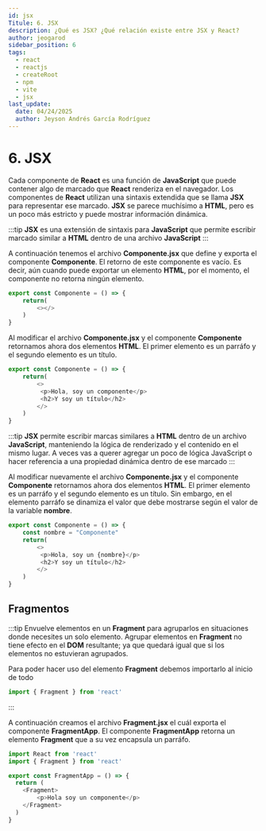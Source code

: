 ```yaml
---
id: jsx
Titule: 6. JSX
description: ¿Qué es JSX? ¿Qué relación existe entre JSX y React?
author: jeogarod
sidebar_position: 6
tags:
  - react
  - reactjs
  - createRoot
  - npm
  - vite
  - jsx
last_update:
  date: 04/24/2025
  author: Jeyson Andrés García Rodríguez
---
```


# 6. JSX

Cada componente de **React** es una función de **JavaScript** que puede contener algo de marcado que **React** renderiza en el navegador. Los componentes de **React** utilizan una sintaxis extendida que se llama **JSX** para representar ese marcado. **JSX** se parece muchísimo a **HTML**, pero es un poco más estricto y puede mostrar información dinámica.

:::tip
**JSX** es una extensión de sintaxis para **JavaScript** que permite escribir marcado similar a **HTML** dentro de una archivo **JavaScript**
:::

A continuación tenemos el archivo **Componente.jsx** que define y exporta el componente **Componente**. El retorno de este componente es vacío. Es decir, aún cuando puede exportar un elemento **HTML**, por el momento, el componente no retorna ningún elemento. 

```javascript title="/src/Componente.jsx"
export const Componente = () => {
    return(
        <></>
    )
}
```

Al modificar el archivo **Componente.jsx** y el componente **Componente** retornamos ahora dos elementos **HTML**. El primer elemento es un parráfo y el segundo elemento es un título. 


```javascript title="/src/Componente.jsx"
export const Componente = () => {
    return(
        <>
         <p>Hola, soy un componente</p>
         <h2>Y soy un título</h2>
        </>
    )
}
```

:::tip
**JSX** permite escribir marcas similares a **HTML** dentro de un archivo **JavaScript**, manteniendo la lógica de renderizado y el contenido en el mismo lugar. A veces vas a querer agregar un poco de lógica JavaScript o hacer referencia a una propiedad dinámica dentro de ese marcado
:::

Al modificar nuevamente el archivo **Componente.jsx** y el componente **Componente** retornamos ahora dos elementos **HTML**. El primer elemento es un parráfo y el segundo elemento es un título. Sin embargo, en el elemento parráfo se dinamiza el valor que debe mostrarse según el valor de la variable **nombre**. 

```javascript title="/src/Componente.jsx"
export const Componente = () => {
    const nombre = "Componente"
    return(
        <>
         <p>Hola, soy un {nombre}</p>
         <h2>Y soy un título</h2>
        </>
    )
}
```

## Fragmentos 

:::tip
Envuelve elementos en un **Fragment** para agruparlos en situaciones donde necesites un solo elemento. Agrupar elementos en **Fragment** no tiene efecto en el **DOM** resultante; ya que quedará igual que si los elementos no estuvieran agrupados. 

Para poder hacer uso del elemento **Fragment** debemos importarlo al inicio de todo

```javascript
import { Fragment } from 'react'
```

:::

A continuación creamos el archivo **Fragment.jsx** el cuál exporta el componente **FragmentApp**. El componente **FragmentApp** retorna un elemento **Fragment** que a su vez encapsula un parráfo.  

```javascript title="/src/Fragment.jsx"
import React from 'react'
import { Fragment } from 'react'

export const FragmentApp = () => {
  return (
    <Fragment>
        <p>Hola soy un componente</p>
    </Fragment>
  )
}
```
